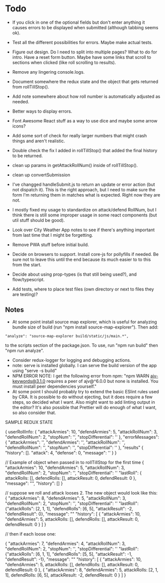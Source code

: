 # Todo

- If you click in one of the optional fields but don't enter anything it causes errors to be displayed when submitted (although tabbing seems ok).
- Test all the different possibilities for errors. Maybe make actual tests.

- Figure out design. Do I need to split into multiple pages? What to do for intro. Have a reset form button. Maybe have some links that scroll to sections when clicked (like roll scrolling to results).
- Remove any lingering console.logs.
- Document somewhere the redux state and the object that gets returned from rollTillStop().
- Add note somewhere about how roll number is automatically adjusted as needed.
- Better ways to display errors.
- Font Awesome React stuff as a way to use dice and maybe some arrow icons?
- Add some sort of check for really larger numbers that might crash things and aren't realistic.
- Double check the fix I added in rollTillStop() that added the final history to be returned.
- clean up params in getAttackRollNum() inside of rollTillStop().
- clean up convertSubmission
- I've changged handleSubmit.js to return an update or error action (but not dispatch it). This is the right approach, but I need to make sure the form I'm returning them in matches what is expected. Right now they are not.
- I mostly fixed my usage to standardize on attack/defend RollNum, but I think there is still some improper usage in some react components (but util stuff should be good).


- Look over City Weather App notes to see if there's anything important from last time that I might be forgetting.
- Remove PWA stuff before initial build.
- Decide on browsers to support. Install core-js for pollyfills if needed. Be sure not to leave this until the end because its much easier to to this from the start.
- Decide about using prop-types (is that still being used?), and flow/typescript.
- Add tests, where to place test files (own directory or next to files they are testing)?

## Notes

- At some point install source map explorer, which is useful for analyzing bundle size of build (run "npm install source-map-explorer"). Then add:
```
"analyze": "source-map-explorer build/static/js/main.*",
```
to the scripts section of the package.json. To use, run "npm run build" then "npm run analyze".
- Consider redux-logger for logging and debugging actions.
- note: serve is installed globally. I can serve the build version of the app using "serve -s build"
- NPM ERROR NOTE: I get the following error from npm: "npm WARN ajv-keywords@3.1.0 requires a peer of ajv@^6.0.0 but none is installed. You must install peer dependencies yourself."
- At some point I should probably try to extend the basic ESlint rules used by CRA. It is possible to do without ejecting, but it does require a few steps, so decided what I want. Also might want to add linting output in the editor? It's also possible that Prettier will do enough of what I want, so also consider that.



SAMPLE REDUX STATE

{
  userRollInfo: {
    "attackArmies": 10,
    "defendArmies": 5,
    "attackRollNum": 3,
    "defendRollNum": 2,
    "stopNum": '',
    "stopDifferential": ''
  },
  "errorMessages": {
    "attackArmies": '',
    "defendArmies": '',
    "attackRollNum": '',
    "defendRollNum": '',
    "stopNum": '',
    "stopDifferential": ''
  },
  "results" {
    "history": [].
    "attack": 4,
    "defense": 0,
    "message": ''
  }
}



// Example of object when passed in to rollTillStop for the first time
{
  "attackArmies": 10,
  "defendArmies": 5,
  "attackRollNum": 3,
  "defendRollNum": 2,
  "stopNum": '',
  "stopDifferential": ''
  "lastRoll": {
    attackRolls: [],
    defendRolls: [],
    attackResult: 0,
    defendResult: 0
  },
  "message": "",
  "history": []
}

// suppose we roll and attack looses 2. The new object would look like this:
{
  "attackArmies": 8,
  "defendArmies": 5,
  "attackRollNum": 3,
  "defendRollNum": 2,
  "stopNum": '',
  "stopDifferential": ''
  "lastRoll": {"attackRolls": [2, 1, 1], "defendRolls": [6, 5], "attackResult": -2, "defendResult": 0},
  "message": ""
  "history": [
    {
      "attackArmies": 10,
      "defendArmies": 5,
      attackRolls: [],
      defendRolls: [],
      attackResult: 0,
      defendResult: 0
    }
  ]
}

// then if each loose one:

{
  "attackArmies": 7,
  "defendArmies": 4,
  "attackRollNum": 3,
  "defendRollNum": 2,
  "stopNum": '',
  "stopDifferential": ''
  "lastRoll": {"attackRolls": [6, 1, 1], "defendRolls": [5, 5], "attackResult": -1, "defendResult": -1},
  "message": ""
  "history": [
    {
      "attackArmies": 10,
      "defendArmies": 5,
      attackRolls: [],
      defendRolls: [],
      attackResult: 0,
      defendResult: 0
    },
    {
      "attackArmies": 8,
      "defendArmies": 5,
      attackRolls: [2, 1, 1],
      defendRolls: [6, 5],
      attackResult: -2,
      defendResult: 0
    }
  ]
}
